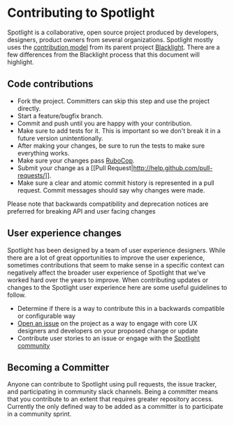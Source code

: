 # Contributing to Spotlight

Spotlight is a collaborative, open source project produced by developers, designers, product owners from several organizations. Spotlight mostly uses the [contribution model](https://github.com/projectblacklight/blacklight/blob/main/CONTRIBUTING.md) from its parent project [Blacklight](https://github.com/projectblacklight/blacklight). There are a few differences from the Blacklight process that this document will highlight.

## Code contributions

* Fork the project. Committers can skip this step and use the project directly.
* Start a feature/bugfix branch.
* Commit and push until you are happy with your contribution.
* Make sure to add tests for it. This is important so we don't break it in a future version unintentionally.
* After making your changes, be sure to run the tests to make sure everything works.
* Make sure your changes pass [RuboCop](https://github.com/bbatsov/rubocop).
* Submit your change as a [[Pull Request|http://help.github.com/pull-requests/]].
 * Make sure a clear and atomic commit history is represented in a pull request. Commit messages should say why changes were made.

Please note that backwards compatibility and deprecation notices are preferred for breaking API and user facing changes

## User experience changes

Spotlight has been designed by a team of user experience designers. While there are a lot of great opportunities to improve the user experience, sometimes contributions that seem to make sense in a specific context can negatively affect the broader user experience of Spotlight that we've worked hard over the years to improve. When contributing updates or changes to the Spotlight user experience here are some useful guidelines to follow.
 - Determine if there is a way to contribute this in a backwards compatible or configurable way
 - [Open an issue](https://github.com/projectblacklight/spotlight/issues/new) on the project as a way to engage with core UX designers and developers on your proposed change or update
 - Contribute user stories to an issue or engage with the [Spotlight community](/README.md#spotlight-community)

## Becoming a Committer

Anyone can contribute to Spotlight using pull requests, the issue tracker, and participating in community slack channels. Being a committer means that you contribute to an extent that requires greater repository access. Currently the only defined way to be added as a committer is to participate in a community sprint.
